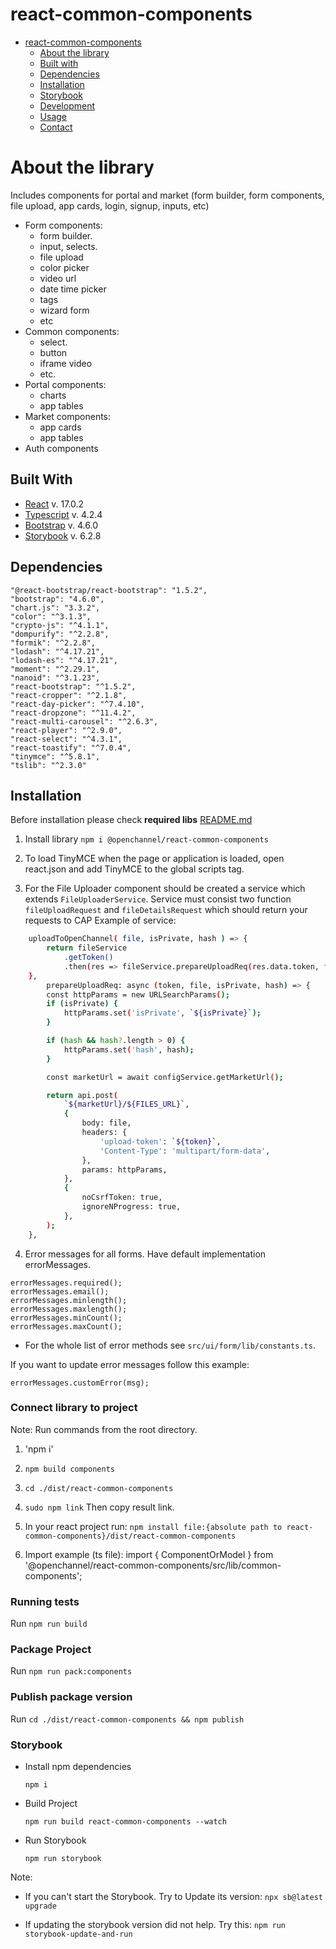 # react-common-components

* [react-common-components](#react-common-componentss)
  * [About the library](#about-the-library)
  * [Built with](#built-with)
  * [Dependencies](#dependencies)
  * [Installation](#installation)
  * [Storybook](#storybook)
  * [Development](#development)
  * [Usage](#usage)
  * [Contact](#contact)
  

# About the library

Includes components for portal and market (form builder, form components, file upload, app cards, login, signup, inputs, etc)
* Form components:
  - form builder.
  - input, selects.
  - file upload
  - color picker
  - video url
  - date time picker
  - tags
  - wizard form
  - etc
* Common components:
  - select.
  - button
  - iframe video
  - etc.
* Portal components:
  - charts
  - app tables
* Market components:
  - app cards
  - app tables
* Auth components

## Built With
* [React](https://reactjs.org) v. 17.0.2
* [Typescript](https://www.typescriptlang.org) v. 4.2.4
* [Bootstrap](https://getbootstrap.com) v. 4.6.0
* [Storybook](https://storybook.js.org) v. 6.2.8


## Dependencies
    "@react-bootstrap/react-bootstrap": "1.5.2",
    "bootstrap": "4.6.0",
    "chart.js": "3.3.2",
    "color": "^3.1.3",
    "crypto-js": "^4.1.1",
    "dompurify": "^2.2.8",
    "formik": "^2.2.8",
    "lodash": "^4.17.21",
    "lodash-es": "^4.17.21",
    "moment": "^2.29.1",
    "nanoid": "^3.1.23",
    "react-bootstrap": "^1.5.2",
    "react-cropper": "^2.1.8",
    "react-day-picker": "^7.4.10",
    "react-dropzone": "^11.4.2",
    "react-multi-carousel": "^2.6.3",
    "react-player": "^2.9.0",
    "react-select": "^4.3.1",
    "react-toastify": "^7.0.4",
    "tinymce": "^5.8.1",
    "tslib": "^2.3.0"   

## Installation

Before installation please check **required libs** [README.md](../../README.md#required-libs)

1. Install library `npm i @openchannel/react-common-components`

2. To load TinyMCE when the page or application is loaded, open react.json and add TinyMCE to the global scripts tag.

3. For the File Uploader component should be created a service which extends `FileUploaderService`.
Service must consist two function `fileUploadRequest` and `fileDetailsRequest` which  should return your requests to CAP
   Example of service:
```sh
	uploadToOpenChannel( file, isPrivate, hash ) => {
		return fileService
			.getToken()
			.then(res => fileService.prepareUploadReq(res.data.token, file, isPrivate, hash));
	},
    	prepareUploadReq: async (token, file, isPrivate, hash) => {
		const httpParams = new URLSearchParams();
		if (isPrivate) {
			httpParams.set('isPrivate', `${isPrivate}`);
		}

		if (hash && hash?.length > 0) {
			httpParams.set('hash', hash);
		}

		const marketUrl = await configService.getMarketUrl();

		return api.post(
			`${marketUrl}/${FILES_URL}`,
			{
				body: file,
				headers: {
					'upload-token': `${token}`,
					'Content-Type': 'multipart/form-data',
				},
				params: httpParams,
			},
			{
				noCsrfToken: true,
				ignoreNProgress: true,
			},
		);
	},

```

4. Error messages for all forms. Have default implementation errorMessages.
```
errorMessages.required();
errorMessages.email();
errorMessages.minlength();
errorMessages.maxlength();
errorMessages.minCount();
errorMessages.maxCount();
```
- For the whole list of error methods see `src/ui/form/lib/constants.ts`.

If you want to update error messages follow this example:
```
errorMessages.customError(msg);
```

### Connect library to project
Note: Run commands from the root directory.

1. 'npm i'  
   
2. `npm build components`

3. `cd ./dist/react-common-components`

4. `sudo npm link` Then copy result link.

5. In your react project run: `npm install file:{absolute path to react-common-components}/dist/react-common-components`

6. Import example (ts file):
   import { ComponentOrModel } from '@openchannel/react-common-components/src/lib/common-components';
   
### Running tests
Run `npm run build`

### Package Project
Run `npm run pack:components`

### Publish package version
Run `cd ./dist/react-common-components && npm publish`

### Storybook

* Install npm dependencies

  ``npm i``

* Build Project

  ``npm run build react-common-components --watch``

* Run Storybook

  ``npm run storybook``

Note:
* If you can't start the Storybook. Try to Update its version:
  ``npx sb@latest upgrade``

* If updating the storybook version did not help. Try this:
  ``npm run storybook-update-and-run``
